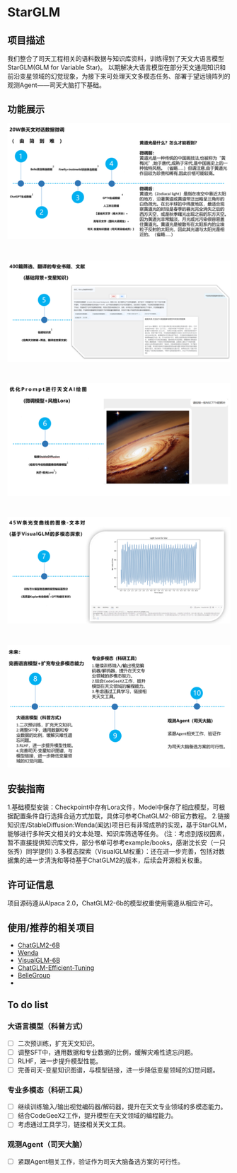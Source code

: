 # StarGLM

## 项目描述

我们整合了司天工程相关的语料数据与知识库资料，训练得到了天文大语言模型StarGLM(GLM for Variable Star)。
以期解决大语言模型在部分天文通用知识和前沿变星领域的幻觉现象，为接下来可处理天文多模态任务、部署于望远镜阵列的观测Agent——司天大脑打下基础。

## 功能展示

![监督微调](example/example1.png)

<br>

![链接知识库](example/example2.png)

<br>

![链接StableDiffusion](example/example3.png)

<br>

![多模态探索](example/example4.png)

<br>

![未来计划](example/example5.png)
## 安装指南

1.基础模型安装：Checkpoint中存有Lora文件，Model中保存了相应模型，可根据配置条件自行选择合适方式加载，具体可参考ChatGLM2-6B官方教程。
2.链接知识库/StableDiffusion:Wenda(闻达)项目已有非常成熟的实现，基于StarGLM，能够进行多种天文相关的文本处理、知识库筛选等任务。
(注：考虑到版权因素，暂不直接提供知识库文件，部分书单可参考example/books，感谢沈长安（一只张秀）同学提供)
3.多模态探索（VisualGLM权重）：还在进一步完善，包括对数据集的进一步清洗和等待基于ChatGLM2的版本，后续会开源相关权重。
## 许可证信息

项目源码遵从Alpaca 2.0，ChatGLM2-6b的模型权重使用需遵从相应许可。

## 使用/推荐的相关项目

- [ChatGLM2-6B](https://github.com/thudm/chatglm2-6b)
- [Wenda](https://github.com/wenda-LLM/wenda)
- [VisualGLM-6B](https://github.com/THUDM/VisualGLM-6B)
- [ChatGLM-Efficient-Tuning](https://github.com/hiyouga/ChatGLM-Efficient-Tuning)
- [BelleGroup](https://huggingface.co/BelleGroup)
- 
## To do list

### 大语言模型（科普方式）

- [ ]  二次预训练，扩充天文知识。
- [ ]  调整SFT中，通用数据和专业数据的比例，缓解灾难性遗忘问题。
- [ ]  RLHF，进一步提升模型性能。
- [ ]  完善司天-变星知识图谱，与模型链接，进一步降低变星领域的幻觉问题。

### 专业多模态（科研工具）

- [ ]  继续训练输入/输出视觉编码器/解码器，提升在天文专业领域的多模态能力。
- [ ]  结合CodeGeeX2工作，提升模型在天文领域的编程能力。
- [ ]  考虑通过工具学习，链接相关天文工具。

### 观测Agent（司天大脑）

- [ ]  紧跟Agent相关工作，验证作为司天大脑备选方案的可行性。

